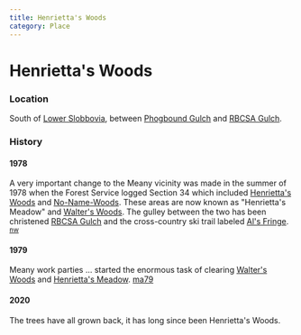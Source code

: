 ```yaml
---
title: Henrietta's Woods
category: Place
---
```

# Henrietta's Woods
### Location

South of [Lower Slobbovia](Lower-Slobbovia), between [Phogbound Gulch](Phogbound-Gulch) and [RBCSA Gulch](RBCSA-Gulch).

### History

#### 1978

A very important change to the Meany vicinity was made in the summer of 1978 when the Forest Service logged Section 34 which included [Henrietta's Woods](Henrietta's-Woods) and [No-Name-Woods](No-Name-Woods). These areas are now known as "Henrietta's Meadow" and [Walter's Woods](Walter's-Woods). The gulley between the two has been christened [RBCSA Gulch](RBCSA-Gulch) and the cross-country ski trail labeled [Al's Fringe](Al's-Fringe). <sup>[nw][]</sup>

#### 1979

Meany work parties ... started the enormous task of clearing [Walter's Woods](Walter's-Woods) and [Henrietta's Meadow](Henrietta's-Meadow). [ma79][]

#### 2020

The trees have all grown back, it has long since been Henrietta's Woods.



[ma78]: Mountaineer-Annual#1978
[ma79]: Mountaineer-Annual#1979
[nw]: Names-Walt "Meany Names by Walter Little, 1984"

